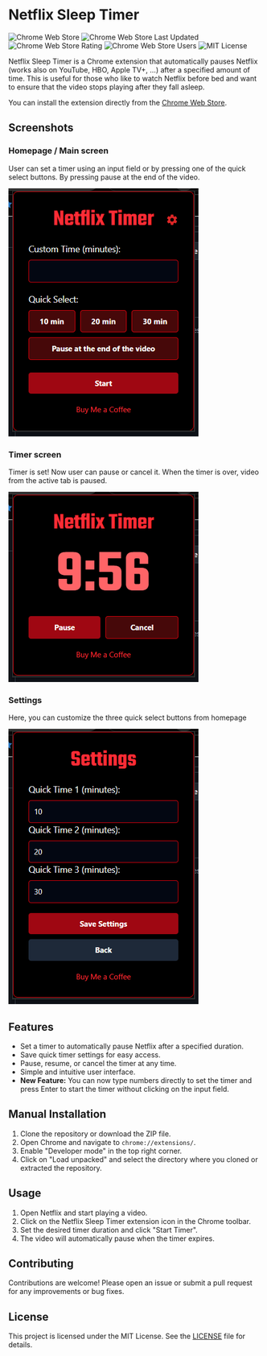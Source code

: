 # Netflix Sleep Timer

![Chrome Web Store](https://img.shields.io/chrome-web-store/v/inkolgjoidkhgaangibkjdkfooebkgog?label=Chrome%20Web%20Store)
![Chrome Web Store Last Updated](https://img.shields.io/chrome-web-store/last-updated/inkolgjoidkhgaangibkjdkfooebkgog)
![Chrome Web Store Rating](https://img.shields.io/chrome-web-store/rating/inkolgjoidkhgaangibkjdkfooebkgog)
![Chrome Web Store Users](https://img.shields.io/chrome-web-store/users/inkolgjoidkhgaangibkjdkfooebkgog)
![MIT License](https://img.shields.io/badge/license-MIT-blue)

Netflix Sleep Timer is a Chrome extension that automatically pauses Netflix (works also on YouTube, HBO, Apple TV+, ...) after a specified amount of time. This is useful for those who like to watch Netflix before bed and want to ensure that the video stops playing after they fall asleep.

You can install the extension directly from the [Chrome Web Store](https://chromewebstore.google.com/detail/netflix-sleep-timer/inkolgjoidkhgaangibkjdkfooebkgog).

## Screenshots

### Homepage / Main screen

User can set a timer using an input field or by pressing one of the quick select buttons. By pressing pause at the end of the video.

![Homepage](screenshots/screenshot1.png)

### Timer screen

Timer is set! Now user can pause or cancel it. When the timer is over, video from the active tab is paused.

![Timer](screenshots/screenshot2.png)

### Settings

Here, you can customize the three quick select buttons from homepage

![Settings](screenshots/screenshot3.png)

## Features

- Set a timer to automatically pause Netflix after a specified duration.
- Save quick timer settings for easy access.
- Pause, resume, or cancel the timer at any time.
- Simple and intuitive user interface.
- **New Feature:** You can now type numbers directly to set the timer and press Enter to start the timer without clicking on the input field.

## Manual Installation

1. Clone the repository or download the ZIP file.
2. Open Chrome and navigate to `chrome://extensions/`.
3. Enable "Developer mode" in the top right corner.
4. Click on "Load unpacked" and select the directory where you cloned or extracted the repository.

## Usage

1. Open Netflix and start playing a video.
2. Click on the Netflix Sleep Timer extension icon in the Chrome toolbar.
3. Set the desired timer duration and click "Start Timer".
4. The video will automatically pause when the timer expires.

## Contributing

Contributions are welcome! Please open an issue or submit a pull request for any improvements or bug fixes.

## License

This project is licensed under the MIT License. See the [LICENSE](LICENSE) file for details.
